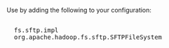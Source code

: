 Use by adding the following to your configuration:
<pre>
<property>
  <name>fs.sftp.impl</name>
  <value>org.apache.hadoop.fs.sftp.SFTPFileSystem</value>
</property>
</pre>
